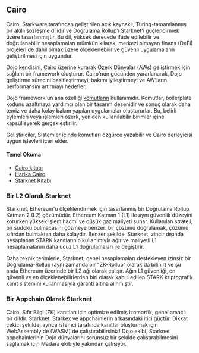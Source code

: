 ## Cairo

Cairo, Starkware tarafından geliştirilen açık kaynaklı, Turing-tamamlanmış bir akıllı sözleşme dilidir ve Doğrulama Rollup'ı Starknet'i güçlendirmek üzere tasarlanmıştır. Bu dil, yüksek derecede ifade edilebilir ve doğrulanabilir hesaplamaları mümkün kılarak, merkezi olmayan finans (DeFi) projeleri de dahil olmak üzere ölçeklenebilir ve güvenli uygulamaların geliştirilmesi için uygundur.

Dojo kendisini, Cairo üzerine kurarak Özerk Dünyalar (AWs) geliştirmek için sağlam bir framework oluşturur. Cairo'nun gücünden yararlanarak, Dojo geliştirme sürecini basitleştirmeyi, bakımı iyileştirmeyi ve AW'ların performansını artırmayı hedefler.

Dojo framework'ün ana özelliği [komutların](../framework/cairo/commands.md) kullanımıdır. Komutlar, boilerplate kodunu azaltmaya yardımcı olan bir tasarım desenidir ve sonuç olarak daha temiz ve daha kolay bakım yapılan uygulamalar oluştururlar. Bu, belirli eylemleri veya işlemleri özerk, yeniden kullanılabilir birimler içine kapsülleyerek gerçekleştirilir.

Geliştiriciler, Sistemler içinde komutları özgürce yazabilir ve Cairo derleyicisi uygun işlevleri içeri ekler.

#### Temel Okuma
- [Cairo kitabı](https://cairo-book.github.io/)
- [Harika Cairo](https://github.com/auditless/awesome-cairo)
- [Starknet Kitabı](https://book.starknet.io/)

### Bir L2 Olarak Starknet

Starknet, Ethereum'u ölçeklendirmek için tasarlanmış bir Doğrulama Rollup Katman 2 (L2) çözümüdür. Ethereum Katman 1 (L1) ile aynı güvenlik düzeyini korurken yüksek işlem hacmi ve düşük gaz maliyeti sunar. Kullanılan strateji, bir sudoku bulmacasını çözmeye benzer: bir çözümü doğrulamak, çözümü sıfırdan bulmaktan daha kolaydır. Benzer şekilde, Starknet, zincir dışında hesaplanan STARK kanıtlarının kullanımıyla ağır ve maliyetli L1 hesaplamalarını daha ucuz L1 doğrulamaları ile değiştirir.

Daha teknik terimlerle, Starknet, genel hesaplamaları destekleyen izinsiz bir Doğrulama-Rollup (aynı zamanda bir "ZK-Rollup" olarak da bilinir) ve şu anda Ethereum üzerinde bir L2 ağı olarak çalışır. Ağın L1 güvenliği, en güvenli ve en ölçeklenebilirlerden biri olarak kabul edilen STARK kriptografik kanıt sistemini kullanmasıyla garanti altına alınmıştır.

### Bir Appchain Olarak Starknet

Cairo, Sıfır Bilgi (ZK) kanıtları için optimize edilmiş izomorfik, genel amaçlı bir dildir. Starknet, Starkex ve appchainlerin arkasındaki itici güçtür. Dikkat çekici şekilde, ayrıca istemci tarafında kanıtlar oluşturmak için WebAssembly'de (WASM) de çalıştırabilirsiniz! Dojo ekibi, Starknet appchainlerinin Dojo dünyalarını sorunsuz bir şekilde çalıştırabilmesini sağlamak için Madara ekibiyle yakından çalışıyor.
